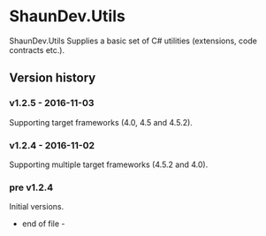 # ShaunDev.Utils

ShaunDev.Utils Supplies a basic set of C# utilities (extensions, code contracts etc.).


## Version history

### v1.2.5 - 2016-11-03

Supporting target frameworks (4.0, 4.5 and 4.5.2).

### v1.2.4 - 2016-11-02

Supporting multiple target frameworks (4.5.2 and 4.0).

### pre v1.2.4

Initial versions.

 - end of file -
